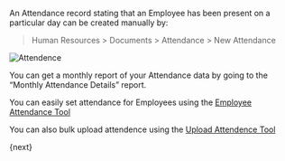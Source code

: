 An Attendance record stating that an Employee has been present on a particular
day can be created manually by:

> Human Resources > Documents > Attendance > New Attendance

<img class="screenshot" alt="Attendence" src="{{docs_base_url}}/assets/img/human-resources/attendence.png">

You can get a monthly report of your Attendance data by going to the “Monthly
Attendance Details” report.

You can easily set attendance for Employees using the [Employee Attendance Tool]({{docs_base_url}}/user/manual/en/human-resources/tools/employee-attendance-tool.html)

You can also bulk upload attendence using the [Upload Attendence Tool]({{docs_base_url}}/user/manual/en/human-resources/tools/upload-attendance.html)

{next}
